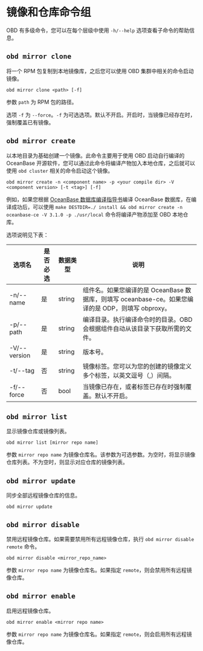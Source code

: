 # 镜像和仓库命令组

OBD 有多级命令，您可以在每个层级中使用 `-h/--help` 选项查看子命令的帮助信息。

## `obd mirror clone`

将一个 RPM 包复制到本地镜像库，之后您可以使用 OBD 集群中相关的命令启动镜像。

```shell
obd mirror clone <path> [-f]
```

参数 `path` 为 RPM 包的路径。

选项 `-f` 为 `--force`。`-f` 为可选选项。默认不开启。开启时，当镜像已经存在时，强制覆盖已有镜像。

## `obd mirror create`

以本地目录为基础创建一个镜像。此命令主要用于使用 OBD 启动自行编译的 OceanBase 开源软件，您可以通过此命令将编译产物加入本地仓库，之后就可以使用 `obd cluster` 相关的命令启动这个镜像。

```shell
obd mirror create -n <component name> -p <your compile dir> -V <component version> [-t <tag>] [-f]
```

例如，如果您根据 [OceanBase 数据库编译指导书](https://open.oceanbase.com/docs/community/oceanbase-database/V3.1.0/get-the-oceanbase-database-by-using-source-code)编译 OceanBase 数据库，在编译成功后，可以使用 `make DESTDIR=./ install && obd mirror create -n oceanbase-ce -V 3.1.0 -p ./usr/local` 命令将编译产物添加至 OBD 本地仓库。

选项说明见下表：

选项名 | 是否必选 | 数据类型 | 说明
--- | --- | --- |---
-n/--name | 是 | string | 组件名。如果您编译的是 OceanBase 数据库，则填写 oceanbase-ce。如果您编译的是 ODP，则填写 obproxy。
-p/--path | 是 | string | 编译目录。执行编译命令时的目录。OBD 会根据组件自动从该目录下获取所需的文件。
-V/--version | 是 | string | 版本号。
-t/--tag | 否 | string | 镜像标签。您可以为您的创建的镜像定义多个标签，以英文逗号（,）间隔。
-f/--force | 否 | bool | 当镜像已存在，或者标签已存在时强制覆盖。默认不开启。

## `obd mirror list`

显示镜像仓库或镜像列表。

```shell
obd mirror list [mirror repo name]
```

参数 `mirror repo name` 为镜像仓库名。该参数为可选参数。为空时，将显示镜像仓库列表。不为空时，则显示对应仓库的镜像列表。

## `obd mirror update`

同步全部远程镜像仓库的信息。

```shell
obd mirror update
```

## `obd mirror disable`

禁用远程镜像仓库。如果需要禁用所有远程镜像仓库，执行 `obd mirror disable remote` 命令。

```shell
obd mirror disable <mirror_repo_name>
```

参数 `mirror repo name` 为镜像仓库名。如果指定 `remote`，则会禁用所有远程镜像仓库。

## `obd mirror enable`

启用远程镜像仓库。

```shell
obd mirror enable <mirror repo name>
```

参数 `mirror repo name` 为镜像仓库名。如果指定 `remote`，则会启用所有远程镜像仓库。
